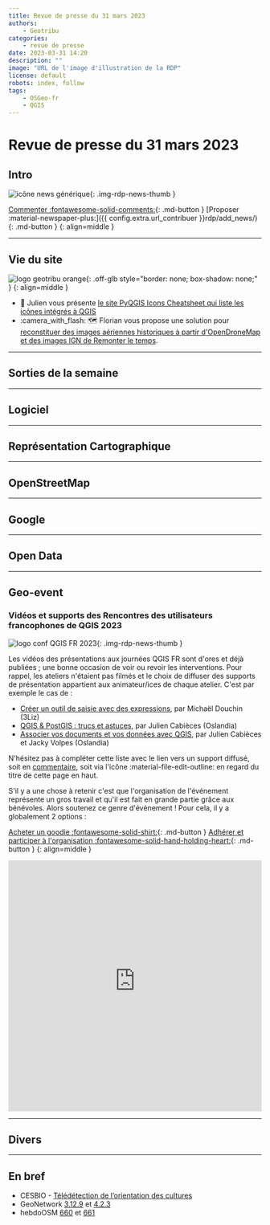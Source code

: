 ```yaml
---
title: Revue de presse du 31 mars 2023
authors:
    - Geotribu
categories:
    - revue de presse
date: 2023-03-31 14:20
description: ""
image: "URL de l'image d'illustration de la RDP"
license: default
robots: index, follow
tags:
    - OSGeo-fr
    - QGIS
---
```


# Revue de presse du 31 mars 2023

## Intro

![icône news générique](https://cdn.geotribu.fr/img/internal/icons-rdp-news/news.png "icône news générique"){: .img-rdp-news-thumb }

[Commenter :fontawesome-solid-comments:](#__comments){: .md-button }
[Proposer :material-newspaper-plus:]({{ config.extra.url_contribuer }}rdp/add_news/){: .md-button }
{: align=middle }

----

## Vie du site

![logo geotribu orange](https://cdn.geotribu.fr/img/internal/charte/geotribu_logo_rectangle_384x80.png "logo geotribu orange"){: .off-glb style="border: none; box-shadow: none;" }
{: align=middle }

- :book: Julien vous présente [le site PyQGIS Icons Cheatsheet qui liste les icônes intégrés à QGIS](/articles/2023/2023-03-24_pyqgis-icones-cheatsheet-automatisation/)
- :camera_with_flash: :world_map: Florian vous propose une solution pour [reconstituer des images aériennes historiques à partir d'OpenDroneMap et des images IGN de Remonter le temps](/articles/2023/2023-03-22_images_aeriennes_historiques/).

----

## Sorties de la semaine

----

## Logiciel

----

## Représentation Cartographique

----

## OpenStreetMap

----

## Google

----

## Open Data

----

## Geo-event

### Vidéos et supports des Rencontres des utilisateurs francophones de QGIS 2023

![logo conf QGIS FR 2023](https://cdn.geotribu.fr/img/external/salons_conferences/qgis_fr/qgis_journees_francophones_2023_logo.svg){: .img-rdp-news-thumb }

Les vidéos des présentations aux journées QGIS FR sont d'ores et déjà publiées ; une bonne occasion de voir ou revoir les interventions. Pour rappel, les ateliers n'étaient pas filmés et le choix de diffuser des supports de présentation appartient aux animateur/ices de chaque atelier. C'est par exemple le cas de :

- [Créer un outil de saisie avec des expressions](https://docs.3liz.org/formation-qgis-expressions/tp_outil_saisie/), par Michaël Douchin (3Liz)
- [QGIS & PostGIS : trucs et astuces](https://troopa81.github.io/presentations/qgisuserfr_ws_postgis_qgis/ws_postgis_qgis.html), par Julien Cabièces (Oslandia)
- [Associer vos documents et vos données avec QGIS](https://troopa81.github.io/presentations/qgisuserfr_ws_qgisdocs/ws_qgisdocs.html#/), par Julien Cabièces et Jacky Volpes (Oslandia)

N'hésitez pas à compléter cette liste avec le lien vers un support diffusé, soit en [commentaire](#__comments), soit via l'icône :material-file-edit-outline: en regard du titre de cette page en haut.

S'il y a une chose à retenir c'est que l'organisation de l'événement représente un gros travail et qu'il est fait en grande partie grâce aux bénévoles. Alors soutenez ce genre d'événement ! Pour cela, il y a globalement 2 options :

[Acheter un goodie :fontawesome-solid-shirt:](https://conf.qgis.osgeo.fr/z55_qgis_shop.html#!/all){: .md-button }
[Adhérer et participer à l'organisation :fontawesome-solid-hand-holding-heart:](https://www.osgeo.fr/comment/adherer/){: .md-button }
{: align=middle }

<iframe width="100%" height="500" src="https://www.youtube-nocookie.com/embed/videoseries?list=PLAl6XWer3JnMVkGTqU2zRp_n3xIeaQt-1" title="YouTube video player" frameborder="0" allow="accelerometer; autoplay; clipboard-write; encrypted-media; gyroscope; picture-in-picture; web-share" allowfullscreen></iframe>

----

## Divers

----

## En bref

- CESBIO - [Télédétection de l’orientation des cultures](https://labo.obs-mip.fr/multitemp/teledetection-de-lorientation-des-cultures/)
- GeoNetwork [3.12.9](https://geonetwork-opensource.org/manuals/trunk/en/overview/change-log/version-3.12.9.html) et [4.2.3](https://geonetwork-opensource.org/manuals/4.0.x/en/overview/change-log/version-4.2.3.html)
- hebdoOSM [660](https://weeklyosm.eu/fr/archives/16378) et [661](https://weeklyosm.eu/fr/archives/16390)
